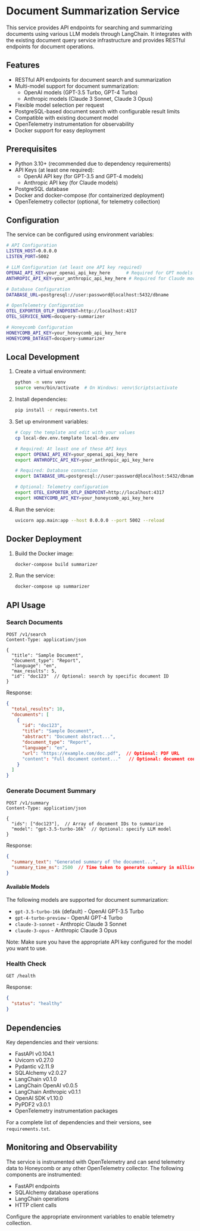 # Document Summarization Service

This service provides API endpoints for searching and summarizing documents using various LLM models through LangChain. It integrates with the existing document query service infrastructure and provides RESTful endpoints for document operations.

## Features

- RESTful API endpoints for document search and summarization
- Multi-model support for document summarization:
  - OpenAI models (GPT-3.5 Turbo, GPT-4 Turbo)
  - Anthropic models (Claude 3 Sonnet, Claude 3 Opus)
- Flexible model selection per request
- PostgreSQL-based document search with configurable result limits
- Compatible with existing document model
- OpenTelemetry instrumentation for observability
- Docker support for easy deployment

## Prerequisites

- Python 3.10+ (recommended due to dependency requirements)
- API Keys (at least one required):
  - OpenAI API key (for GPT-3.5 and GPT-4 models)
  - Anthropic API key (for Claude models)
- PostgreSQL database
- Docker and docker-compose (for containerized deployment)
- OpenTelemetry collector (optional, for telemetry collection)

## Configuration

The service can be configured using environment variables:

```bash
# API Configuration
LISTEN_HOST=0.0.0.0
LISTEN_PORT=5002

# LLM Configuration (at least one API key required)
OPENAI_API_KEY=your_openai_api_key_here      # Required for GPT models
ANTHROPIC_API_KEY=your_anthropic_api_key_here # Required for Claude models

# Database Configuration
DATABASE_URL=postgresql://user:password@localhost:5432/dbname

# OpenTelemetry Configuration
OTEL_EXPORTER_OTLP_ENDPOINT=http://localhost:4317
OTEL_SERVICE_NAME=docquery-summarizer

# Honeycomb Configuration
HONEYCOMB_API_KEY=your_honeycomb_api_key_here
HONEYCOMB_DATASET=docquery-summarizer
```

## Local Development

1. Create a virtual environment:
   ```bash
   python -m venv venv
   source venv/bin/activate  # On Windows: venv\Scripts\activate
   ```

2. Install dependencies:
   ```bash
   pip install -r requirements.txt
   ```

3. Set up environment variables:
   ```bash
   # Copy the template and edit with your values
   cp local-dev.env.template local-dev.env
   
   # Required: At least one of these API keys
   export OPENAI_API_KEY=your_openai_api_key_here
   export ANTHROPIC_API_KEY=your_anthropic_api_key_here
   
   # Required: Database connection
   export DATABASE_URL=postgresql://user:password@localhost:5432/dbname
   
   # Optional: Telemetry configuration
   export OTEL_EXPORTER_OTLP_ENDPOINT=http://localhost:4317
   export HONEYCOMB_API_KEY=your_honeycomb_api_key_here
   ```

4. Run the service:
   ```bash
   uvicorn app.main:app --host 0.0.0.0 --port 5002 --reload
   ```

## Docker Deployment

1. Build the Docker image:
   ```bash
   docker-compose build summarizer
   ```

2. Run the service:
   ```bash
   docker-compose up summarizer
   ```

## API Usage

### Search Documents

```http
POST /v1/search
Content-Type: application/json

{
  "title": "Sample Document",
  "document_type": "Report",
  "language": "en",
  "max_results": 5,
  "id": "doc123"  // Optional: search by specific document ID
}
```

Response:
```json
{
  "total_results": 10,
  "documents": [
    {
      "id": "doc123",
      "title": "Sample Document",
      "abstract": "Document abstract...",
      "document_type": "Report",
      "language": "en",
      "url": "https://example.com/doc.pdf",  // Optional: PDF URL
      "content": "Full document content..."   // Optional: document content
    }
  ]
}
```

### Generate Document Summary

```http
POST /v1/summary
Content-Type: application/json

{
  "ids": ["doc123"],  // Array of document IDs to summarize
  "model": "gpt-3.5-turbo-16k"  // Optional: specify LLM model
}
```

Response:
```json
{
  "summary_text": "Generated summary of the document...",
  "summary_time_ms": 2500  // Time taken to generate summary in milliseconds
}
```

#### Available Models

The following models are supported for document summarization:

- `gpt-3.5-turbo-16k` (default) - OpenAI GPT-3.5 Turbo
- `gpt-4-turbo-preview` - OpenAI GPT-4 Turbo
- `claude-3-sonnet` - Anthropic Claude 3 Sonnet
- `claude-3-opus` - Anthropic Claude 3 Opus

Note: Make sure you have the appropriate API key configured for the model you want to use.

### Health Check

```http
GET /health
```

Response:
```json
{
  "status": "healthy"
}
```

## Dependencies

Key dependencies and their versions:

- FastAPI v0.104.1
- Uvicorn v0.27.0
- Pydantic v2.11.9
- SQLAlchemy v2.0.27
- LangChain v0.1.0
- LangChain OpenAI v0.0.5
- LangChain Anthropic v0.1.1
- OpenAI SDK v1.10.0
- PyPDF2 v3.0.1
- OpenTelemetry instrumentation packages

For a complete list of dependencies and their versions, see `requirements.txt`.

## Monitoring and Observability

The service is instrumented with OpenTelemetry and can send telemetry data to Honeycomb or any other OpenTelemetry collector. The following components are instrumented:

- FastAPI endpoints
- SQLAlchemy database operations
- LangChain operations
- HTTP client calls

Configure the appropriate environment variables to enable telemetry collection.

